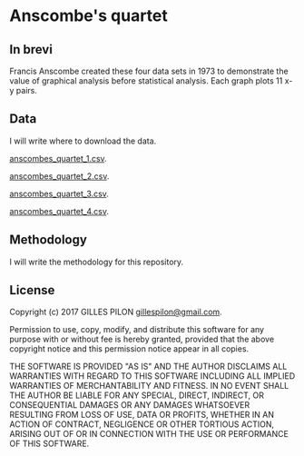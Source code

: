 # Anscombe's quartet

## In brevi

Francis Anscombe created these four data sets in 1973 to demonstrate the value of graphical analysis before statistical analysis. Each graph plots 11 x-y pairs.

## Data

I will write where to download the data.

[anscombes_quartet_1.csv](https://drive.google.com/open?id=0BzrdQfHR2I5DQXNaMU83Yjljb1U).

[anscombes_quartet_2.csv](https://drive.google.com/open?id=0BzrdQfHR2I5DcVE4QlA3OWx0eEE).

[anscombes_quartet_3.csv](https://drive.google.com/open?id=0BzrdQfHR2I5DUXljMHRhend6d28).

[anscombes_quartet_4.csv](https://drive.google.com/open?id=0BzrdQfHR2I5DTzZtUnVrTWJWUmc).

## Methodology

I will write the methodology for this repository.

## License

Copyright (c) 2017 GILLES PILON <gillespilon@gmail.com>.

Permission to use, copy, modify, and distribute this software for any purpose with or without fee is hereby granted, provided that the above copyright notice and this permission notice appear in all copies.

THE SOFTWARE IS PROVIDED "AS IS" AND THE AUTHOR DISCLAIMS ALL WARRANTIES WITH REGARD TO THIS SOFTWARE INCLUDING ALL IMPLIED WARRANTIES OF MERCHANTABILITY AND FITNESS. IN NO EVENT SHALL THE AUTHOR BE LIABLE FOR ANY SPECIAL, DIRECT, INDIRECT, OR CONSEQUENTIAL DAMAGES OR ANY DAMAGES WHATSOEVER RESULTING FROM LOSS OF USE, DATA OR PROFITS, WHETHER IN AN ACTION OF CONTRACT, NEGLIGENCE OR OTHER TORTIOUS ACTION, ARISING OUT OF OR IN CONNECTION WITH THE USE OR PERFORMANCE OF THIS SOFTWARE.
